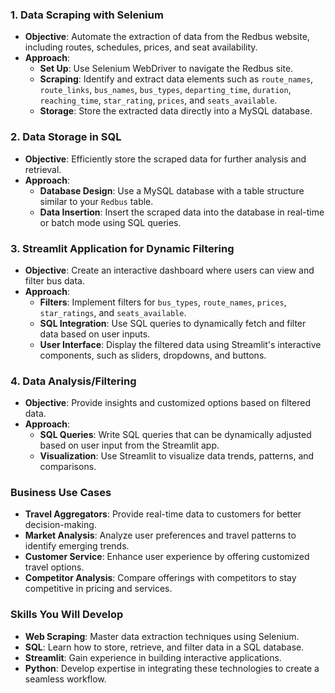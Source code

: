 ### 1. **Data Scraping with Selenium**
   - **Objective**: Automate the extraction of data from the Redbus website, including routes, schedules, prices, and seat availability.
   - **Approach**:
     - **Set Up**: Use Selenium WebDriver to navigate the Redbus site.
     - **Scraping**: Identify and extract data elements such as `route_names`, `route_links`, `bus_names`, `bus_types`, `departing_time`, `duration`, `reaching_time`, `star_rating`, `prices`, and `seats_available`.
     - **Storage**: Store the extracted data directly into a MySQL database.

### 2. **Data Storage in SQL**
   - **Objective**: Efficiently store the scraped data for further analysis and retrieval.
   - **Approach**:
     - **Database Design**: Use a MySQL database with a table structure similar to your `Redbus` table.
     - **Data Insertion**: Insert the scraped data into the database in real-time or batch mode using SQL queries.

### 3. **Streamlit Application for Dynamic Filtering**
   - **Objective**: Create an interactive dashboard where users can view and filter bus data.
   - **Approach**:
     - **Filters**: Implement filters for `bus_types`, `route_names`, `prices`, `star_ratings`, and `seats_available`.
     - **SQL Integration**: Use SQL queries to dynamically fetch and filter data based on user inputs.
     - **User Interface**: Display the filtered data using Streamlit's interactive components, such as sliders, dropdowns, and buttons.

### 4. **Data Analysis/Filtering**
   - **Objective**: Provide insights and customized options based on filtered data.
   - **Approach**:
     - **SQL Queries**: Write SQL queries that can be dynamically adjusted based on user input from the Streamlit app.
     - **Visualization**: Use Streamlit to visualize data trends, patterns, and comparisons.

### **Business Use Cases**
   - **Travel Aggregators**: Provide real-time data to customers for better decision-making.
   - **Market Analysis**: Analyze user preferences and travel patterns to identify emerging trends.
   - **Customer Service**: Enhance user experience by offering customized travel options.
   - **Competitor Analysis**: Compare offerings with competitors to stay competitive in pricing and services.

### **Skills You Will Develop**
   - **Web Scraping**: Master data extraction techniques using Selenium.
   - **SQL**: Learn how to store, retrieve, and filter data in a SQL database.
   - **Streamlit**: Gain experience in building interactive applications.
   - **Python**: Develop expertise in integrating these technologies to create a seamless workflow.


